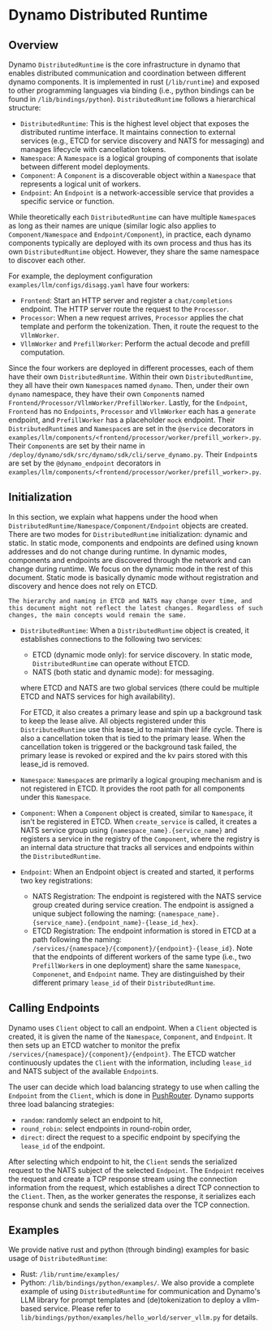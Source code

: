 <!--
SPDX-FileCopyrightText: Copyright (c) 2025 NVIDIA CORPORATION & AFFILIATES. All rights reserved.
SPDX-License-Identifier: Apache-2.0

Licensed under the Apache License, Version 2.0 (the "License");
you may not use this file except in compliance with the License.
You may obtain a copy of the License at

http://www.apache.org/licenses/LICENSE-2.0

Unless required by applicable law or agreed to in writing, software
distributed under the License is distributed on an "AS IS" BASIS,
WITHOUT WARRANTIES OR CONDITIONS OF ANY KIND, either express or implied.
See the License for the specific language governing permissions and
limitations under the License.
-->

# Dynamo Distributed Runtime

## Overview

Dynamo `DistributedRuntime` is the core infrastructure in dynamo that enables distributed communication and coordination between different dynamo components. It is implemented in rust (`/lib/runtime`) and exposed to other programming languages via binding (i.e., python bindings can be found in `/lib/bindings/python`). `DistributedRuntime` follows a hierarchical structure:

- `DistributedRuntime`: This is the highest level object that exposes the distributed runtime interface. It maintains connection to external services (e.g., ETCD for service discovery and NATS for messaging) and manages lifecycle with cancellation tokens.
- `Namespace`: A `Namespace` is a logical grouping of components that isolate between different model deployments.
- `Component`: A `Component` is a discoverable object within a `Namespace` that represents a logical unit of workers.
- `Endpoint`: An `Endpoint` is a network-accessible service that provides a specific service or function.

While theoretically each `DistributedRuntime` can have multiple `Namespace`s as long as their names are unique (similar logic also applies to `Component/Namespace` and `Endpoint/Component`), in practice, each dynamo components typically are deployed with its own process and thus has its own `DistributedRuntime` object. However, they share the same namespace to discover each other.

For example, the deployment configuration `examples/llm/configs/disagg.yaml` have four workers:

- `Frontend`: Start an HTTP server and register a `chat/completions` endpoint. The HTTP server route the request to the `Processor`.
- `Processor`: When a new request arrives, `Processor` applies the chat template and perform the tokenization. Then, it route the request to the `VllmWorker`.
- `VllmWorker` and `PrefillWorker`: Perform the actual decode and prefill computation.

Since the four workers are deployed in different processes, each of them have their own `DistributedRuntime`. Within their own `DistributedRuntime`, they all have their own `Namespace`s named `dynamo`. Then, under their own `dynamo` namespace, they have their own `Component`s named `Frontend/Processor/VllmWorker/PrefillWorker`. Lastly, for the `Endpoint`, `Frontend` has no `Endpoints`, `Processor` and `VllmWorker` each has a `generate` endpoint, and `PrefillWorker` has a placeholder `mock` endpoint. Their `DistributedRuntime`s and `Namespace`s are set in the `@service` decorators in `examples/llm/components/<frontend/processor/worker/prefill_worker>.py`. Their `Component`s are set by their name in `/deploy/dynamo/sdk/src/dynamo/sdk/cli/serve_dynamo.py`. Their `Endpoint`s are set by the `@dynamo_endpoint` decorators in `examples/llm/components/<frontend/processor/worker/prefill_worker>.py`.

## Initialization

In this section, we explain what happens under the hood when `DistributedRuntime/Namespace/Component/Endpoint` objects are created. There are two modes for `DistributedRuntime` initialization: dynamic and static. In static mode, components and endpoints are defined using known addresses and do not change during runtime. In dynamic modes, components and endpoints are discovered through the network and can change during runtime. We focus on the dynamic mode in the rest of this document. Static mode is basically dynamic mode without registration and discovery and hence does not rely on ETCD.

```{caution}
The hierarchy and naming in ETCD and NATS may change over time, and this document might not reflect the latest changes. Regardless of such changes, the main concepts would remain the same.
```

- `DistributedRuntime`: When a `DistributedRuntime` object is created, it establishes connections to the following two services:
    - ETCD (dynamic mode only): for service discovery. In static mode, `DistributedRuntime` can operate without ETCD.
    - NATS (both static and dynamic mode): for messaging.

  where ETCD and NATS are two global services (there could be multiple ETCD and NATS services for high availability).

  For ETCD, it also creates a primary lease and spin up a background task to keep the lease alive. All objects registered under this `DistributedRuntime` use this lease_id to maintain their life cycle. There is also a cancellation token that is tied to the primary lease. When the cancellation token is triggered or the background task failed, the primary lease is revoked or expired and the kv pairs stored with this lease_id is removed.
- `Namespace`: `Namespace`s are primarily a logical grouping mechanism and is not registered in ETCD. It provides the root path for all components under this `Namespace`.
- `Component`: When a `Component` object is created, similar to `Namespace`, it isn't be registered in ETCD. When `create_service` is called, it creates a NATS service group using `{namespace_name}.{service_name}` and registers a service in the registry of the `Component`, where the registry is an internal data structure that tracks all services and endpoints within the `DistributedRuntime`.
- `Endpoint`: When an Endpoint object is created and started, it performs two key registrations:
  - NATS Registration: The endpoint is registered with the NATS service group created during service creation. The endpoint is assigned a unique subject following the naming: `{namespace_name}.{service_name}.{endpoint_name}-{lease_id_hex}`.
  - ETCD Registration: The endpoint information is stored in ETCD at a path following the naming: `/services/{namespace}/{component}/{endpoint}-{lease_id}`. Note that the endpoints of different workers of the same type (i.e., two `PrefillWorker`s in one deployment) share the same `Namespace`, `Componenet`, and `Endpoint` name. They are distinguished by their different primary `lease_id` of their `DistributedRuntime`.

## Calling Endpoints

Dynamo uses `Client` object to call an endpoint. When a `Client` objected is created, it is given the name of the `Namespace`, `Component`, and `Endpoint`. It then sets up an ETCD watcher to monitor the prefix `/services/{namespace}/{component}/{endpoint}`. The ETCD watcher continuously updates the `Client` with the information, including `lease_id` and NATS subject of the available `Endpoint`s.

The user can decide which load balancing strategy to use when calling the `Endpoint` from the `Client`, which is done in [PushRouter](/lib/runtime/src/pipeline/network/egress/push_router.rs). Dynamo supports three load balancing strategies:

- `random`: randomly select an endpoint to hit,
- `round_robin`: select endpoints in round-robin order,
- `direct`: direct the request to a specific endpoint by specifying the `lease_id` of the endpoint.

After selecting which endpoint to hit, the `Client` sends the serialized request to the NATS subject of the selected `Endpoint`. The `Endpoint` receives the request and create a TCP response stream using the connection information from the request, which establishes a direct TCP connection to the `Client`. Then, as the worker generates the response, it serializes each response chunk and sends the serialized data over the TCP connection.

## Examples

We provide native rust and python (through binding) examples for basic usage of `DistributedRuntime`:

- Rust: `/lib/runtime/examples/`
- Python: `/lib/bindings/python/examples/`. We also provide a complete example of using `DistributedRuntime` for communication and Dynamo's LLM library for prompt templates and (de)tokenization to deploy a vllm-based service. Please refer to `lib/bindings/python/examples/hello_world/server_vllm.py` for details.
